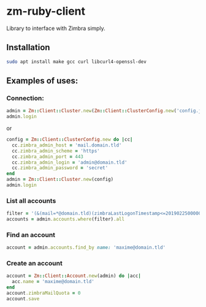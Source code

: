 # zm-ruby-client

Library to interface with Zimbra simply.

## Installation

```bash
sudo apt install make gcc curl libcurl4-openssl-dev
```

## Examples of uses:

### Connection:

```ruby
admin = Zm::Client::Cluster.new(Zm::Client::ClusterConfig.new('config.json'))
admin.login
````
or
```ruby
config = Zm::Client::ClusterConfig.new do |cc|
  cc.zimbra_admin_host = 'mail.domain.tld'
  cc.zimbra_admin_scheme = 'https'
  cc.zimbra_admin_port = 443
  cc.zimbra_admin_login = 'admin@domain.tld'
  cc.zimbra_admin_password = 'secret'
end
admin = Zm::Client::Cluster.new(config)
admin.login
````

### List all accounts

```ruby
filter = '(&(mail=*@domain.tld)(zimbraLastLogonTimestamp<=20190225000000Z))'
accounts = admin.accounts.where(filter).all
```

### Find an account

```ruby
account = admin.accounts.find_by name: 'maxime@domain.tld'
```

### Create an account

```ruby
account = Zm::Client::Account.new(admin) do |acc|
  acc.name = 'maxime@domain.tld'
end
account.zimbraMailQuota = 0
account.save
```